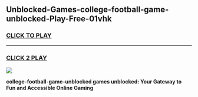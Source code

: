 
## Unblocked-Games-college-football-game-unblocked-Play-Free-01vhk
<h3>
<a href="https://premium76.site?title=college-football-game-unblocked&ref=10A">CLICK TO PLAY</a></h3>
<hr>

<h3>
<a href="https://premium76.site?title=college-football-game-unblocked&ref=10A">CLICK 2 PLAY</a>
  
</h3>

<a href="https://premium76.site?title=college-football-game-unblocked&ref=10A"><img src="https://clearcache.store/games.png"></a>


**college-football-game-unblocked games unblocked: Your Gateway to Fun and Accessible Online Gaming**
